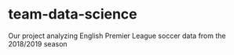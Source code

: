# team-data-science
Our project analyzing English Premier League soccer data from the 2018/2019 season
